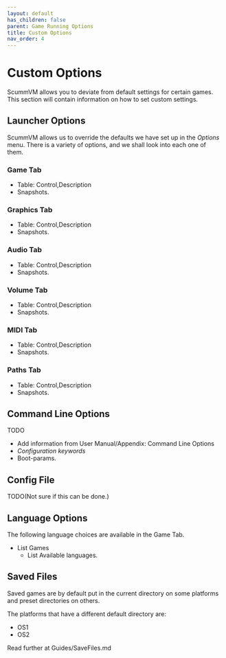 ```yaml
---
layout: default
has_children: false
parent: Game Running Options
title: Custom Options
nav_order: 4
---
```


# Custom Options

ScummVM allows you to deviate from default settings for certain games. This section will contain information on how to set custom settings. 

## Launcher Options
ScummVM allows us to override the defaults we have set up in the _Options_ menu. There is a variety of options, and we shall look into each one of them.

### Game Tab
- Table: Control,Description
- Snapshots.
### Graphics Tab
- Table: Control,Description
- Snapshots.
### Audio Tab
- Table: Control,Description
- Snapshots.
### Volume Tab
- Table: Control,Description
- Snapshots.
### MIDI Tab
- Table: Control,Description
- Snapshots.
### Paths Tab
- Table: Control,Description
- Snapshots.

## Command Line Options
TODO
- Add information from User Manual/Appendix: Command Line Options
- _Configuration keywords_
- Boot-params.

## Config File
TODO(Not sure if this can be done.)

## Language Options
The following language choices are available in the Game Tab.
- List Games
	- List Available languages.

## Saved Files
Saved games are by default put in the current directory on some platforms and preset directories on others. 

The platforms that have a different default directory are:
- OS1
- OS2

Read further at Guides/SaveFiles.md
